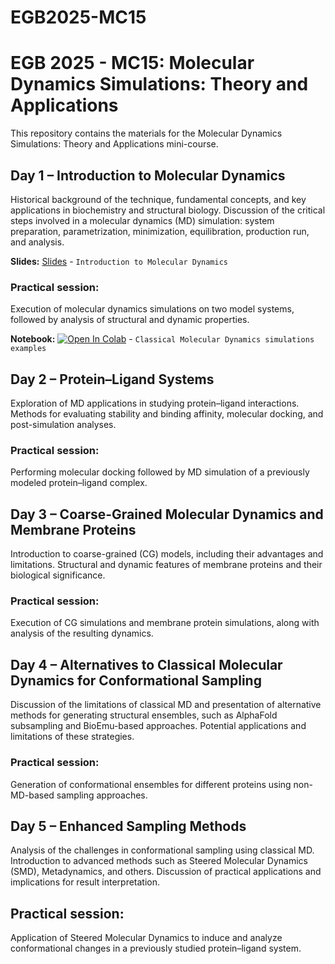 # EGB2025-MC15

# EGB 2025 - MC15: Molecular Dynamics Simulations: Theory and Applications

This repository contains the materials for the Molecular Dynamics Simulations: Theory and Applications mini-course.

## Day 1 – Introduction to Molecular Dynamics
Historical background of the technique, fundamental concepts, and key applications in biochemistry and structural biology. Discussion of the critical steps involved in a molecular dynamics (MD) simulation: system preparation, parametrization, minimization, equilibration, production run, and analysis.

**Slides:** [Slides](https://github.com/cpedebos/EGB2025-MC15/raw/main/EGB%20MC14%20-%20Aula%201.pdf)  - `Introduction to Molecular Dynamics`

### Practical session: 
Execution of molecular dynamics simulations on two model systems, followed by analysis of structural and dynamic properties.

**Notebook:** [![Open In Colab](https://colab.research.google.com/assets/colab-badge.svg)](https://colab.research.google.com/github/pablo-arantes/EGB2025-MC14/blob/main/Regular_Docking_EGB.ipynb)  - `Classical Molecular Dynamics simulations examples`

## Day 2 – Protein–Ligand Systems
Exploration of MD applications in studying protein–ligand interactions. Methods for evaluating stability and binding affinity, molecular docking, and post-simulation analyses.

### Practical session: 
Performing molecular docking followed by MD simulation of a previously modeled protein–ligand complex.

## Day 3 – Coarse-Grained Molecular Dynamics and Membrane Proteins
Introduction to coarse-grained (CG) models, including their advantages and limitations. Structural and dynamic features of membrane proteins and their biological significance.

### Practical session: 
Execution of CG simulations and membrane protein simulations, along with analysis of the resulting dynamics.

## Day 4 – Alternatives to Classical Molecular Dynamics for Conformational Sampling
Discussion of the limitations of classical MD and presentation of alternative methods for generating structural ensembles, such as AlphaFold subsampling and BioEmu-based approaches. Potential applications and limitations of these strategies.

### Practical session: 
Generation of conformational ensembles for different proteins using non-MD-based sampling approaches.

## Day 5 – Enhanced Sampling Methods
Analysis of the challenges in conformational sampling using classical MD. Introduction to advanced methods such as Steered Molecular Dynamics (SMD), Metadynamics, and others. Discussion of practical applications and implications for result interpretation.

## Practical session: 
Application of Steered Molecular Dynamics to induce and analyze conformational changes in a previously studied protein–ligand system.
